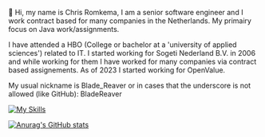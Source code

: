 👋  Hi, my name is Chris Romkema, I am a senior software engineer and I work contract based for many companies in the Netherlands. My primairy focus on Java work/assignments.

I have attended a HBO (College or bachelor at a 'university of applied sciences') related to IT.
I started working for Sogeti Nederland B.V. in 2006 and while working for them I have worked for many companies via contract based assignements. As of 2023 I started working for OpenValue.

My usual nickname is Blade_Reaver or in cases that the underscore is not allowed (like GitHub): BladeReaver


[![My Skills](https://skillicons.dev/icons?i=java,git,idea,spring,maven,hibernate,jenkins,kafka,docker,postman,linkedin,linux,md,regex)](https://skillicons.dev)

[![Anurag's GitHub stats](https://github-readme-stats.vercel.app/api?username=BladeReaver&theme=blue-green)](https://github.com/BladeReaver/github-readme-stats)

<!-- Old profile:
I currently work as a Java developer for a big company that has contract based work. I have worked for them at several companies spread throughout different fields. The last few jobs have been at large banks in the Netherlands. In my spare time, I mostly game and spend some time updating my knowledge.
-->

